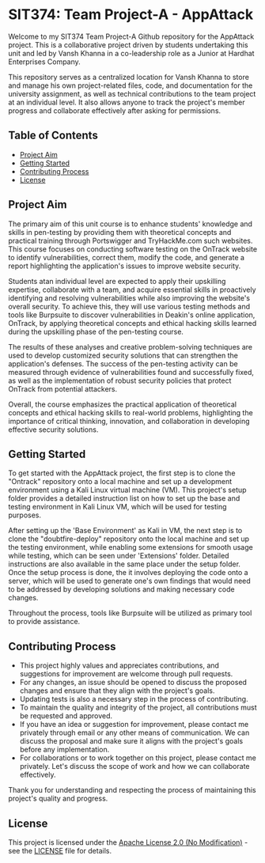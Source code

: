 # SIT374: Team Project-A - AppAttack

Welcome to my SIT374 Team Project-A Github repository for the AppAttack project. This is a collaborative project driven by students undertaking this unit and led by Vansh Khanna in a co-leadership role as a Junior at Hardhat Enterprises Company.

This repository serves as a centralized location for Vansh Khanna to store and manage his own project-related files, code, and documentation for the university assignment, as well as technical contributions to the team project at an individual level. It also allows anyone to track the project's member progress and collaborate effectively after asking for permissions. 

## Table of Contents

- [Project Aim](#project-aim)
- [Getting Started](#getting-started)
- [Contributing Process](#contributing-process)
- [License](#license)

## Project Aim

The primary aim of this unit course is to enhance students' knowledge and skills in pen-testing by providing them with theoretical concepts and practical training through Portswigger and TryHackMe.com such websites. This course focuses on conducting software testing on the OnTrack website to identify vulnerabilities, correct them, modify the code, and generate a report highlighting the application's issues to improve website security.

Students atan individual level are expected to apply their upskilling expertise, collaborate with a team, and acquire essential skills in proactively identifying and resolving vulnerabilities while also improving the website's overall security. To achieve this, they will use various testing methods and tools like Burpsuite to discover vulnerabilities in Deakin's online application, OnTrack, by applying theoretical concepts and ethical hacking skills learned during the upskilling phase of the pen-testing course.

The results of these analyses and creative problem-solving techniques are used to develop customized security solutions that can strengthen the application's defenses. The success of the pen-testing activity can be measured through evidence of vulnerabilities found and successfully fixed, as well as the implementation of robust security policies that protect OnTrack from potential attackers.

Overall, the course emphasizes the practical application of theoretical concepts and ethical hacking skills to real-world problems, highlighting the importance of critical thinking, innovation, and collaboration in developing effective security solutions.

## Getting Started

To get started with the AppAttack project, the first step is to clone the "Ontrack" repository onto a local machine and set up a development environment using a Kali Linux virtual machine (VM). This project's setup folder provides a detailed instruction list on how to set up the base and testing environment in Kali Linux VM, which will be used for testing purposes.

After setting up the 'Base Environment' as Kali in VM, the next step is to clone the "doubtfire-deploy" repository onto the local machine and set up the testing environment, while enabling some extensions for smooth usage while testing, which can be seen under 'Extensions' folder. Detailed instructions are also available in the same place under the setup folder. Once the setup process is done, the it involves deploying the code onto a server, which will be used to generate one's own findings that would need to be addressed by developing solutions and making necessary code changes.

Throughout the process, tools like Burpsuite will be utilized as primary tool to provide assistance.

## Contributing Process

- This project highly values and appreciates contributions, and suggestions for improvement are welcome through pull requests.
- For any changes, an issue should be opened to discuss the proposed changes and ensure that they align with the project's goals.
- Updating tests is also a necessary step in the process of contributing.
- To maintain the quality and integrity of the project, all contributions must be requested and approved.
- If you have an idea or suggestion for improvement, please contact me privately through email or any other means of communication. We can discuss the proposal and make sure it aligns with the project's goals before any implementation.
- For collaborations or to work together on this project, please contact me privately. Let's discuss the scope of work and how we can collaborate effectively. 

Thank you for understanding and respecting the process of maintaining this project's quality and progress.


## License
This project is licensed under the [Apache License 2.0 (No Modification)](http://www.apache.org/licenses/LICENSE-2.0) - see the [LICENSE](LICENSE) file for details.
